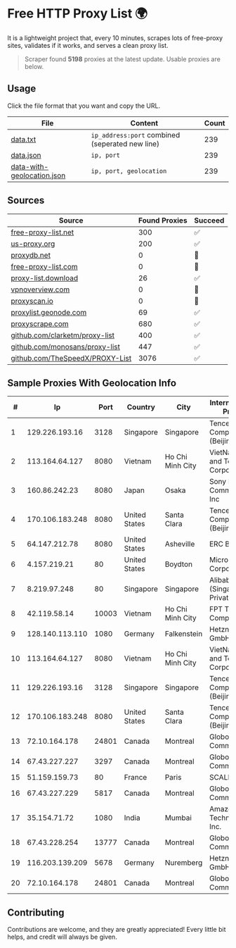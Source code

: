 
# Free HTTP Proxy List 🌍

It is a lightweight project that, every 10 minutes, scrapes lots of free-proxy sites, validates if it works, and serves a clean proxy list.


> Scraper found **5198** proxies at the latest update. Usable proxies are below.

## Usage

Click the file format that you want and copy the URL.


|File|Content|Count|
|----|-------|-----|
|[data.txt](https://raw.githubusercontent.com/themiralay/Proxy-List-World/master/data.txt)|`ip_address:port` combined (seperated new line)|239|
|[data.json](https://raw.githubusercontent.com/themiralay/Proxy-List-World/master/data.json)|`ip, port`|239|
|[data-with-geolocation.json](https://raw.githubusercontent.com/themiralay/Proxy-List-World/master/data-with-geolocation.json)|`ip, port, geolocation`|239|

## Sources

|Source|Found Proxies|Succeed|
|------|-------------|-------|
|[free-proxy-list.net](https://free-proxy-list.net)|300|✅|
|[us-proxy.org](https://www.us-proxy.org)|200|✅|
|[proxydb.net](http://proxydb.net)|0|🚫|
|[free-proxy-list.com](https://free-proxy-list.com/?page=&port=&type%5B%5D=http&type%5B%5D=https&up_time=0&search=Search)|0|🚫|
|[proxy-list.download](https://www.proxy-list.download/HTTP)|26|✅|
|[vpnoverview.com](https://vpnoverview.com/privacy/anonymous-browsing/free-proxy-servers)|0|🚫|
|[proxyscan.io](https://www.proxyscan.io)|0|🚫|
|[proxylist.geonode.com](https://proxylist.geonode.com/api/proxy-list?limit=300&page=1&sort_by=lastChecked&sort_type=desc&protocols=http,https)|69|✅|
|[proxyscrape.com](https://api.proxyscrape.com/v2/?request=displayproxies&protocol=http&timeout=10000&country=all&ssl=all&anonymity=all)|680|✅|
|[github.com/clarketm/proxy-list](https://raw.githubusercontent.com/clarketm/proxy-list/master/proxy-list-raw.txt)|400|✅|
|[github.com/monosans/proxy-list](https://raw.githubusercontent.com/monosans/proxy-list/main/proxies/http.txt)|447|✅|
|[github.com/TheSpeedX/PROXY-List](https://raw.githubusercontent.com/TheSpeedX/PROXY-List/master/http.txt)|3076|✅|


## Sample Proxies With Geolocation Info

|#|Ip|Port|Country|City|Internet Service Provider|
|-|--|----|-------|----|-------------------------|
|1|129.226.193.16|3128|Singapore|Singapore|Tencent Cloud Computing (Beijing) Co|
|2|113.164.64.127|8080|Vietnam|Ho Chi Minh City|VietNam Post and Telecom Corporation|
|3|160.86.242.23|8080|Japan|Osaka|Sony Network Communications Inc|
|4|170.106.183.248|8080|United States|Santa Clara|Tencent Cloud Computing (Beijing) Co|
|5|64.147.212.78|8080|United States|Asheville|ERC Broadband|
|6|4.157.219.21|80|United States|Boydton|Microsoft Corporation|
|7|8.219.97.248|80|Singapore|Singapore|Alibaba Cloud (Singapore) Private Limited|
|8|42.119.58.14|10003|Vietnam|Ho Chi Minh City|FPT Telecom Company|
|9|128.140.113.110|1080|Germany|Falkenstein|Hetzner Online GmbH|
|10|113.164.64.127|8080|Vietnam|Ho Chi Minh City|VietNam Post and Telecom Corporation|
|11|129.226.193.16|3128|Singapore|Singapore|Tencent Cloud Computing (Beijing) Co|
|12|170.106.183.248|8080|United States|Santa Clara|Tencent Cloud Computing (Beijing) Co|
|13|72.10.164.178|24801|Canada|Montreal|GloboTech Communications|
|14|67.43.227.227|3297|Canada|Montreal|GloboTech Communications|
|15|51.159.159.73|80|France|Paris|SCALEWAY|
|16|67.43.227.229|5817|Canada|Montreal|GloboTech Communications|
|17|35.154.71.72|1080|India|Mumbai|Amazon Technologies Inc.|
|18|67.43.228.254|13777|Canada|Montreal|GloboTech Communications|
|19|116.203.139.209|5678|Germany|Nuremberg|Hetzner Online GmbH|
|20|72.10.164.178|24801|Canada|Montreal|GloboTech Communications|



## Contributing

Contributions are welcome, and they are greatly appreciated! Every
little bit helps, and credit will always be given.

